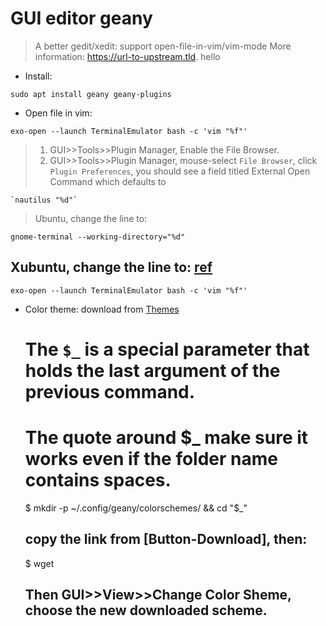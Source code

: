 # GUI editor geany

> A better gedit/xedit: support open-file-in-vim/vim-mode
> More information: <https://url-to-upstream.tld>.
> hello

- Install:

`sudo apt install geany geany-plugins`

- Open file in vim:

`exo-open --launch TerminalEmulator bash -c 'vim "%f"'`

> 1. GUI>>Tools>>Plugin Manager, Enable the File Browser.
> 2. GUI>>Tools>>Plugin Manager, mouse-select `File Browser`, click `Plugin Preferences`,
>    you should see a field titled External Open Command which defaults to

	`nautilus "%d"`

> Ubuntu, change the line to:

	gnome-terminal --working-directory="%d"

## Xubuntu, change the line to: [ref](https://askubuntu.com/questions/1215533/how-to-write-commands-with-default-variables-for-terminal-or-default-app-browse)

	exo-open --launch TerminalEmulator bash -c 'vim "%f"'

- Color theme: download from [Themes](https://www.geany.org/download/themes/)

	# The `$_` is a special parameter that holds the last argument of the previous command.
	# The quote around $_ make sure it works even if the folder name contains spaces.

	$ mkdir -p ~/.config/geany/colorschemes/ && cd "$_"

	## copy the link from [Button-Download], then:

	$ wget <the-link>

	## Then GUI>>View>>Change Color Sheme, choose the new downloaded scheme.

 
